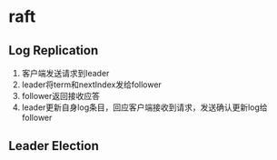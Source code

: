 # raft

## Log Replication

1. 客户端发送请求到leader
2. leader将term和nextIndex发给follower
3. follower返回接收应答
4. leader更新自身log条目，回应客户端接收到请求，发送确认更新log给follower



## Leader Election
